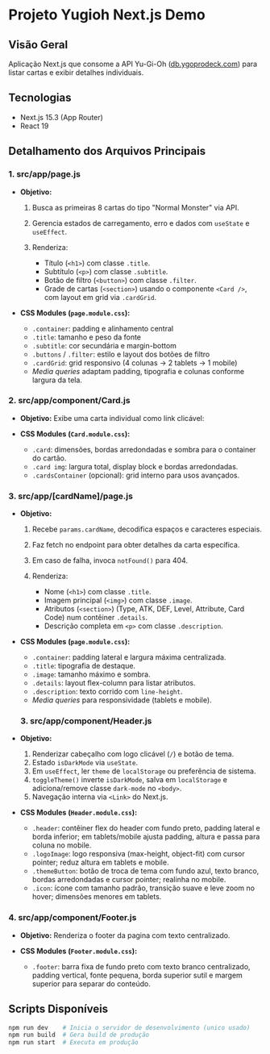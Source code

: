 # Projeto Yugioh Next.js Demo

## Visão Geral

Aplicação Next.js que consome a API Yu-Gi-Oh ([db.ygoprodeck.com](https://db.ygoprodeck.com)) para listar cartas e exibir detalhes individuais.

## Tecnologias

* Next.js 15.3 (App Router)
* React 19

## Detalhamento dos Arquivos Principais

### 1. src/app/page.js

* **Objetivo:**

  1. Busca as primeiras 8 cartas do tipo "Normal Monster" via API.
  2. Gerencia estados de carregamento, erro e dados com `useState` e `useEffect`.
  3. Renderiza:

     * Título (`<h1>`) com classe `.title`.
     * Subtítulo (`<p>`) com classe `.subtitle`.
     * Botão de filtro (`<button>`) com classe `.filter`.
     * Grade de cartas (`<section>`) usando o componente `<Card />`, com layout em grid via `.cardGrid`.

* **CSS Modules (`page.module.css`):**

  * `.container`: padding e alinhamento central
  * `.title`: tamanho e peso da fonte
  * `.subtitle`: cor secundária e margin-bottom
  * `.buttons` / `.filter`: estilo e layout dos botões de filtro
  * `.cardGrid`: grid responsivo (4 colunas → 2 tablets → 1 mobile)
  * *Media queries* adaptam padding, tipografia e colunas conforme largura da tela.

### 2. src/app/component/Card.js

* **Objetivo:** Exibe uma carta individual como link clicável:

* **CSS Modules (`Card.module.css`):**

  * `.card`: dimensões, bordas arredondadas e sombra para o container do cartão.
  * `.card img`: largura total, display block e bordas arredondadas.
  * `.cardsContainer` (opcional): grid interno para usos avançados.

### 3. src/app/\[cardName]/page.js

* **Objetivo:**

  1. Recebe `params.cardName`, decodifica espaços e caracteres especiais.
  2. Faz fetch no endpoint para obter detalhes da carta específica.
  3. Em caso de falha, invoca `notFound()` para 404.
  4. Renderiza:

     * Nome (`<h1>`) com classe `.title`.
     * Imagem principal (`<img>`) com classe `.image`.
     * Atributos (`<section>`) (Type, ATK, DEF, Level, Attribute, Card Code) num contêiner `.details`.
     * Descrição completa em `<p>` com classe `.description`.

* **CSS Modules (`page.module.css`):**

  * `.container`: padding lateral e largura máxima centralizada.
  * `.title`: tipografia de destaque.
  * `.image`: tamanho máximo e sombra.
  * `.details`: layout flex-column para listar atributos.
  * `.description`: texto corrido com `line-height`.
  * *Media queries* para responsividade (tablets e mobile).

  ### 3. src/app/component/Header.js

* **Objetivo:**
  1. Renderizar cabeçalho com logo clicável (`/`) e botão de tema.
  2. Estado `isDarkMode` via `useState`.
  3. Em `useEffect`, ler `theme` de `localStorage` ou preferência de sistema.
  4. `toggleTheme()` inverte `isDarkMode`, salva em `localStorage` e adiciona/remove classe `dark-mode` no `<body>`.
  5. Navegação interna via `<Link>` do Next.js.

* **CSS Modules (`Header.module.css`):**

  * `.header`: contêiner flex do header com fundo preto, padding lateral e borda inferior; em tablets/mobile ajusta padding, altura e passa para coluna no mobile.  
  * `.logoImage`: logo responsiva (max-height, object-fit) com cursor pointer; reduz altura em tablets e mobile.  
  * `.themeButton`: botão de troca de tema com fundo azul, texto branco, bordas arredondadas e cursor pointer; realinha no mobile.  
  * `.icon`: ícone com tamanho padrão, transição suave e leve zoom no hover; dimensões menores em tablets.  

### 4. src/app/component/Footer.js
* **Objetivo:** Renderiza o footer da pagina com texto centralizado.

* **CSS Modules (`Footer.module.css`):**
  * `.footer`: barra fixa de fundo preto com texto branco centralizado, padding vertical, fonte pequena, borda superior sutil e margem superior para separar do conteúdo.

## Scripts Disponíveis

```bash
npm run dev    # Inicia o servidor de desenvolvimento (unico usado)
npm run build  # Gera build de produção
npm run start  # Executa em produção
```
